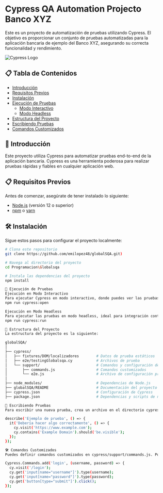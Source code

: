 # Cypress QA Automation Projecto Banco XYZ

Este es un proyecto de automatización de pruebas utilizando Cypress. El objetivo es proporcionar un conjunto de pruebas automatizadas para la aplicación bancaria de ejemplo del Banco XYZ, asegurando su correcta funcionalidad y rendimiento.

![Cypress Logo](https://www.cypress.io/images/layouts/cypress-logo-dark.svg)

## 📋 Tabla de Contenidos

- [Introducción](#introducción)
- [Requisitos Previos](#requisitos-previos)
- [Instalación](#instalación)
- [Ejecución de Pruebas](#ejecución-de-pruebas)
  - [Modo Interactivo](#ejecución-en-modo-interactivo)
  - [Modo Headless](#ejecución-en-modo-headless)
- [Estructura del Proyecto](#estructura-del-proyecto)
- [Escribiendo Pruebas](#escribiendo-pruebas)
- [Comandos Customizados](#comandos-customizados)

## 🌟 Introducción

Este proyecto utiliza Cypress para automatizar pruebas end-to-end de la aplicación bancaria. Cypress es una herramienta poderosa para realizar pruebas rápidas y fiables en cualquier aplicación web.

## 📋 Requisitos Previos

Antes de comenzar, asegúrate de tener instalado lo siguiente:

- [Node.js](https://nodejs.org/) (versión 12 o superior)
- [npm](https://www.npmjs.com/) o [yarn](https://yarnpkg.com/)

## 🛠 Instalación

Sigue estos pasos para configurar el proyecto localmente:

```bash
# Clona este repositorio
git clone https://github.com/emilopez48/globalSQA.git)

# Navega al directorio del proyecto
cd Programacion\Globalsqa

# Instala las dependencias del proyecto
npm install

🚀 Ejecución de Pruebas
Ejecución en Modo Interactivo
Para ejecutar Cypress en modo interactivo, donde puedes ver las pruebas en acción, usa el siguiente comando:
npm run cypress:open

Ejecución en Modo Headless
Para ejecutar las pruebas en modo headless, ideal para integración continua (CI), usa:
npm run cypress:run

📂 Estructura del Proyecto
La estructura del proyecto es la siguiente:

globalSQA/
│
├── cypress/
│   ├── fixtures/DOM/localizadores        # Datos de prueba estáticos
│   ├── e2e/testingGlobalsqa.cy           # Archivos de prueba
│   └── support/                          # Comandos y configuración de Cypress
│       ├── commands.js                   # Comandos customizados
│       └── e2e.js                        # Archivo de configuración principal
│
├── node_modules/                         # Dependencias de Node.js
├── globalSQA/README                      # Documentación del proyecto
├── cypress.json                          # Configuración de Cypress
├── package.json                          # Dependencias y scripts de npm

📝 Escribiendo Pruebas
Para escribir una nueva prueba, crea un archivo en el directorio cypress/e2e/tests con el siguiente contenido de ejemplo:

describe('Ejemplo de prueba', () => {
  it('Debería hacer algo correctamente', () => {
    cy.visit('https://www.example.com');
    cy.contains('Example Domain').should('be.visible');
  });
});

🛠 Comandos Customizados
Puedes definir comandos customizados en cypress/support/commands.js. Por ejemplo:

Cypress.Commands.add('login', (username, password) => {
  cy.visit('/login');
  cy.get('input[name="username"]').type(username);
  cy.get('input[name="password"]').type(password);
  cy.get('button[type="submit"]').click();
});
